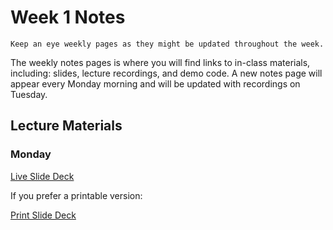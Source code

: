 Week 1 Notes
============================

```{note}
Keep an eye weekly pages as they might be updated throughout the week.
```

The weekly notes pages is where you will find links to in-class materials, including: slides, lecture recordings, and demo code. A new notes page will appear every Monday morning and will be updated with recordings on Tuesday.

## Lecture Materials

### Monday

[Live Slide Deck](http://inf133.markbaldw.in/slides/slides.html?file=wk1.html)

If you prefer a printable version:

[Print Slide Deck](http://inf133.markbaldw.in/slides/slides.html?file=wk1.html?print-pdf)

